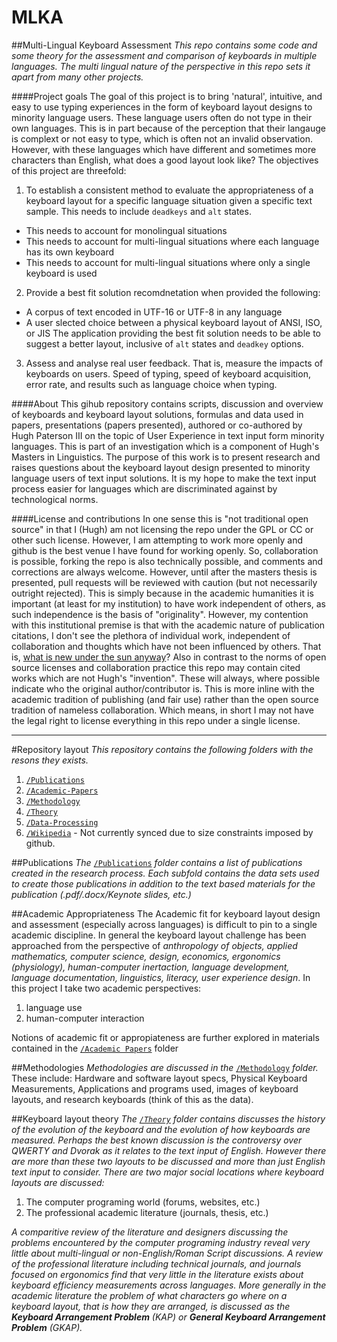 # MLKA
##Multi-Lingual Keyboard Assessment
_This repo contains some code and some theory for the assessment and comparison of keyboards in multiple languages. The multi lingual nature of the perspective in this repo sets it apart from many other projects._

####Project goals
The goal of this project is to bring 'natural', intuitive, and easy to use typing experiences in the form of keyboard layout designs to minority language users. These language users often do not type in their own languages. This is in part because of the perception that their langauge is complext or not easy to type, which is often not an invalid observation. However, with these languages which have different and sometimes more characters than English, what does a good layout look like?
The objectives of this project are threefold:

1. To establish a consistent method to evaluate the appropriateness of a keyboard layout for a specific language situation given a specific text sample. This needs to include `deadkeys` and `alt` states.
 * This needs to account for monolingual situations
 * This needs to account for multi-lingual situations where each language has its own keyboard
 * This needs to account for multi-lingual situations where only a single keyboard is used
2. Provide a best fit solution recomdnetation when provided the following:
 * A corpus of text encoded in UTF-16 or UTF-8 in any language
 * A user slected choice between a physical keyboard layout of ANSI, ISO, or JIS
The application providing the best fit solution needs to be able to suggest a better layout, inclusive of `alt` states and `deadkey` options.
3. Assess and analyse real user feedback. That is, measure the impacts of keyboards on users. Speed of typing, speed of keyboard acquisition, error rate, and results such as language choice when typing.

####About
This gihub repository contains scripts, discussion and overview of keyboards and keyboard layout solutions, formulas and data used in papers, presentations (papers presented), authored or co-authored by Hugh Paterson III on the topic of User Experience in text input form minority languages. This is part of an investigation which is a component of Hugh's Masters in Linguistics.
The purpose of this work is to present research and raises questions about the keyboard layout design presented to minority language users of text input solutions. It is my hope to make the text input process easier for languages which are discriminated against by technological norms.

####License and contributions
In one sense this is "not traditional open source" in that I (Hugh) am not licensing the repo under the GPL or CC or other such license. However, I am attempting to work more openly and github is the best venue I have found for working openly. So, collaboration is possible, forking the repo is also technically possible, and comments and corrections are always welcome. However, until after the masters thesis is presented, pull requests will be reviewed with caution (but not necessarily outright rejected). This is simply because in the academic humanities it is important (at least for my institution) to have work independent of others, as such independence is the basis of "originality". However, my contention with this institutional premise is that with the academic nature of publication citations, I don't see the plethora of individual work, independent of collaboration and thoughts which have not been influenced by others. That is, [what is new under the sun anyway](https://youtu.be/c7g_oViD00I?t=8s)?
Also in contrast to the norms of open source licenses and collaboration practice this repo may contain cited works which are not Hugh's "invention". These will always, where possible indicate who the original author/contributor is. This is more inline with the academic tradition of publishing (and fair use) rather than the open source tradition of nameless collaboration. Which means, in short I may not have the legal right to license everything in this repo under a single license.

---
#Repository layout
_This repository contains the following folders with the resons they exists._

1. [`/Publications`](/Publications)
2. [`/Academic-Papers`](/Academic-Papers)
3. [`/Methodology`](/Methodology)
4. [`/Theory`](/Theory)
5. [`/Data-Processing`](/Data-Processing)
6. [`/Wikipedia`](/Wikipedia) - Not currently synced due to size constraints imposed by github.

##Publications
_The_ [`/Publications`](/Publications) _folder contains a list of publications created in the research process. Each subfold contains the data sets used to create those publications in addition to the text based materials for the publication (.pdf/.docx/Keynote slides, etc.)_

##Academic Appropriateness
The Academic fit for keyboard layout design and assessment (especially across languages) is difficult to pin to a single academic discipline. In general the keyboard layout challenge has been approached from the perspective of _anthropology of objects, applied mathematics, computer science, design, economics, ergonomics (physiology), human-computer inertaction, language development, language documentation, linguistics, literacy, user experience design_. In this project I take two academic perspectives: 
 1. language use
 2. human-computer interaction

Notions of academic fit or appropiateness are further explored in materials contained in the [`/Academic Papers`](/Academic-Papers) folder

##Methodologies
_Methodologies are discussed in the_ [`/Methodology`](/Methodology) _folder._
These include: Hardware and software layout specs, Physical Keyboard Measurements, Applications and programs used, images of keyboard layouts, and research keyboards (think of this as the data).

##Keyboard layout theory
_The [`/Theory`](/Theory) folder contains discusses the history of the evolution of the keyboard and the evolution of how keyboards are measured. Perhaps the best known discussion is the controversy over QWERTY and Dvorak as it relates to the text input of English. However there are more than these two layouts to be discussed and more than just English text input to consider._
_There are two major social locations where keyboard layouts are discussed:_
  1. The computer programing world (forums, websites, etc.)
  2. The professional academic literature (journals, thesis, etc.)

_A comparitive review of the literature and designers discussing the problems encountered by the computer programing industry reveal very little about multi-lingual or non-English/Roman Script discussions. A review of the professional literature including technical journals, and journals focused on ergonomics find that very little in the literature exists about keyboard efficiency measurements across languages. More generally in the academic literature the problem of what characters go where on a keyboard layout, that is how they are arranged, is discussed as the **Keyboard Arrangement Problem** (KAP) or **General Keyboard Arrangement Problem** (GKAP)._

